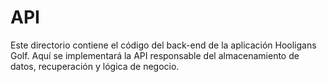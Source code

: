 # API

Este directorio contiene el código del back-end de la aplicación Hooligans Golf. Aquí se implementará la API responsable del almacenamiento de datos, recuperación y lógica de negocio.
